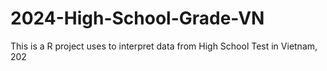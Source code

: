 # 2024-High-School-Grade-VN
This is a R project uses to interpret data from High School Test in Vietnam, 202
